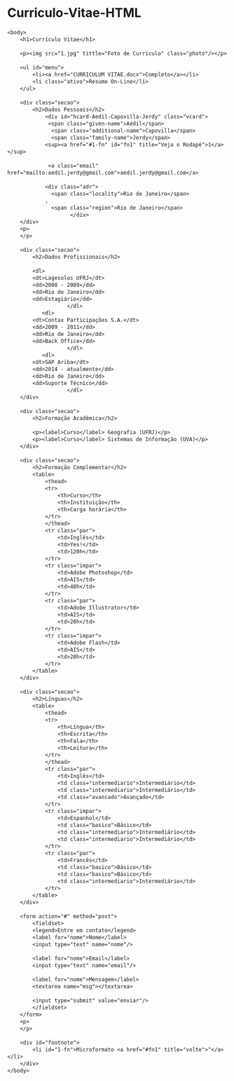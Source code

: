 # Curriculo-Vitae-HTML
<!DOCTYPE html>
<html>
	<head>
		<title>Curriculo Vitae</title>
		<meta http-equiv="Content-Type" content="text/html;charset=utf-8" >
		<link rel="stylesheet" type="text/css" href="style.css">
		<style type="text/css">
		.basico {
			color: lightgrey; 
			}
		.intermediario {
			color: grey;
			}
		.avancado {
			color: black;
			}
		</style>
	</head>
	
	<body>
		<h1>Currículo Vitae</h1>

		<p><img src="1.jpg" tittle="Foto de Curriculo" class="photo"/></p>
				  		
		<ul id="menu">
			<li><a href="CURRICULUM VITAE.docx">Completo</a></li>
			<li class="ativo">Resumo On-Line</li>
		</ul>
		
		<div class="secao">
			<h2>Dados Pessoais</h2>			
				<div id="hcard-Aedil-Capovilla-Jerdy" class="vcard">
				 <span class="given-name">Aédil</span>
				  <span class="additional-name">Capovilla</span>
				  <span class="family-name">Jerdy</span>
				<sup><a href="#1-fn" id="fn1" title="Veja o Rodapé">1</a></sup>

				 <a class="email" href="mailto:aedil.jerdy@gmail.com">aedil.jerdy@gmail.com</a>
				
				<div class="adr">
				  <span class="locality">Rio de Janeiro</span>
				, 
				  <span class="region">Rio de Janeiro</span>
		                </div>
		</div>
		<p>
		</p>
		
		<div class="secao">
			<h2>Dados Profissionais</h2>
			
			<dl>
            <dt>Lagesolos UFRJ</dt>
            <dd>2008 - 2009</dd>
            <dd>Rio de Janeiro</dd>       
            <dd>Estagiário</dd>
                       </dl>
		       <dl>
            <dt>Contax Participações S.A.</dt>
            <dd>2009 - 2011</dd>
            <dd>Rio de Janeiro</dd>
            <dd>Back Office</dd>
                       </dl>
		       <dl>
            <dt>SAP Ariba</dt>
            <dd>2014 - atualmente</dd>
            <dd>Rio de Janeiro</dd>
            <dd>Suporte Técnico</dd>
                       </dl>
		</div>

		<div class="secao">
			<h2>Formação Acadêmica</h2>
			
			<p><label>Curso</label> Geografia (UFRJ)</p>
			<p><label>Curso</label> Sistemas de Informação (UVA)</p>
		</div>

		<div class="secao">
			<h2>Formação Complementar</h2>
			<table>
				<thead>
				<tr>
					<th>Curso</th>
					<th>Instituição</th>
					<th>Carga horária</th>
				</tr>
				</thead>
				<tr class="par">
					<td>Inglês</td>
					<td>Yes!</td>
					<td>120h</td>
				</tr>
				<tr class="impar">
					<td>Adobe Photoshop</td>
					<td>AIS</td>
					<td>40h</td>
				</tr>
				<tr class="par">
					<td>Adobe Illustrator</td>
					<td>AIS</td>
					<td>20h</td>
				</tr>
				<tr class="impar">
					<td>Adobe Flash</td>
					<td>AIS</td>
					<td>20h</td>
				</tr>
			</table>			
		</div>

		<div class="secao">
			<h2>Línguas</h2>
			<table>
				<thead>
				<tr>
					<th>Língua</th>
					<th>Escrita</th>
					<th>Fala</th>
					<th>Leitura</th>
				</tr>
				</thead>
				<tr class="par">
					<td>Inglês</td>
					<td class="intermediario">Intermediário</td>
					<td class="intermediario">Intermediário</td>
					<td class="avancado">Avançado</td>
				</tr>
				<tr class="impar">
					<td>Espanhol</td>
					<td class="basico">Básico</td>
					<td class="intermediario">Intermediário</td>
					<td class="intermediario">Intermediário</td>
				</tr>
				<tr class="par">
					<td>Francês</td>
					<td class="basico">Básico</td>
					<td class="basico">Básico</td>
					<td class="intermediario">Intermediário</td>
				</tr>
			</table>			
		</div>

		<form action="#" method="post">
			<fieldset>
			<legend>Entre em contato</legend>
			<label for="nome">Nome</label>
			<input type="text" name="nome"/>

			<label for="nome">Email</label>
			<input type="text" name="email"/>

			<label for="nome">Mensagem</label>
			<textarea name="msg"></textarea>

			<input type="submit" value="enviar"/>
			</fieldset>
		</form>
		<p>
		</p>
		
		<div id="footnote">
			<li id="1-fn">Microformato <a href="#fn1" title="volte">^</a></li>
		</div>		
	</body>
</html>
